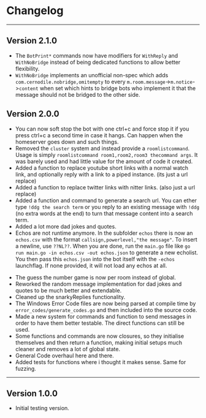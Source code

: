# Changelog
---

## Version 2.1.0
- The `BotPrint*` commands now have modifiers for `WithReply` and `WithNoBridge` instead of being dedicated functions to allow better flexibility.
- `WithNoBridge` implements an unofficial non-spec which adds `com.cernodile.nobridge,omitempty` to every `m.room.message`->`m.notice`->`content` when set which hints to bridge bots who implement it that the message should not be bridged to the other side.

## Version 2.0.0
- You can now soft stop the bot with one ctrl+c and force stop it if you press ctrl+c a second time in case it hangs. Can happen when the homeserver goes down and such things.
- Removed the `cluster` system and instead provide a `roomlistcommand`. Usage is simply `roomlistcommand room1,room2,room3 thecommand args`. It was barely used and had little value for the amount of code it created.
- Added a function to replace youtube short links with a normal watch link, and optionally reply with a link to a piped instance. (its just a url replace)
- Added a function to replace twitter links with nitter links. (also just a url replace)
- Added a function and command to generate a search url. You can ether type `!ddg the search term` or you reply to an existing message with `!ddg` (no extra words at the end) to turn that message content into a search term.
- Added a lot more dad jokes and quotes.
- Echos are not runtime anymore.
In the subfolder `echos` there is now an `echos.csv` with the format `callsign,powerlevel,"the message"`. To insert a newline, use `??NL??`.
When you are done, run the `main.go` file like `go run main.go -in echos.csv -out echos.json` to generate a new echolist. You then pass this `echos.json` into the bot itself with the `-echos` launchflag. If none provided, it will not load any echos at all.
>
- The guess the number game is now per room instead of global.
- Reworked the random message implementation for dad jokes and quotes to be much better and extendable.
- Cleaned up the snarkyReplies functionality.
- The Windows Error Code files are now being parsed at compile time by `error_codes/generate_codes.go` and then included into the source code.
- Made a new system for commands and function to send messages in order to have them better testable. The direct functions can still be used.
- Some functions and commands are now closures, so they initialise themselves and then return a function, making initial setups much cleaner and removes a lot of global state.
- General Code overhaul here and there.
- Added tests for functions where i thought it makes sense. Same for fuzzing.


---
## Version 1.0.0
 - Initial testing version.